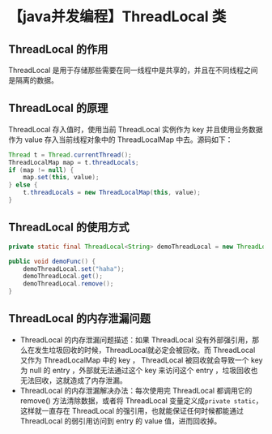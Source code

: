 # 【java并发编程】ThreadLocal 类

## ThreadLocal 的作用
ThreadLocal 是用于存储那些需要在同一线程中是共享的，并且在不同线程之间是隔离的数据。

## ThreadLocal 的原理
ThreadLocal 存入值时，使用当前 ThreadLocal 实例作为 key 并且使用业务数据作为 value 存入当前线程对象中的 ThreadLocalMap 中去。源码如下：
```java
Thread t = Thread.currentThread();
ThreadLocalMap map = t.threadLocals;
if (map != null) {
    map.set(this, value);
} else {
    t.threadLocals = new ThreadLocalMap(this, value);
}
```

## ThreadLocal 的使用方式
```java
private static final ThreadLocal<String> demoThreadLocal = new ThreadLocal<String>();

public void demoFunc() {
    demoThreadLocal.set("haha");
    demoThreadLocal.get();
    demoThreadLocal.remove();
}
```

## ThreadLocal 的内存泄漏问题
* ThreadLocal 的内存泄漏问题描述：如果 ThreadLocal 没有外部强引用，那么在发生垃圾回收的时候，ThreadLocal就必定会被回收。而 ThreadLocal 又作为 ThreadLocalMap 中的 key ， ThreadLocal 被回收就会导致一个 key 为 null 的 entry ，外部就无法通过这个 key 来访问这个 entry ，垃圾回收也无法回收，这就造成了内存泄漏。
* ThreadLocal 的内存泄漏解决办法：每次使用完 ThreadLocal 都调用它的 remove() 方法清除数据，或者将 ThreadLocal 变量定义成`private static`，这样就一直存在 ThreadLocal 的强引用，也就能保证任何时候都能通过 ThreadLocal 的弱引用访问到 entry 的 value 值，进而回收掉。